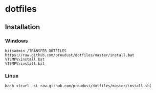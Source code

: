 # dotfiles

## Installation

### Windows
```
bitsadmin /TRANSFER DOTFILES https://raw.github.com/proudust/dotfiles/master/install.bat %TEMP%\install.bat
%TEMP%\install.bat
```

### Linux
```
bash <(curl -sL raw.github.com/proudust/dotfiles/master/install.sh)
```
